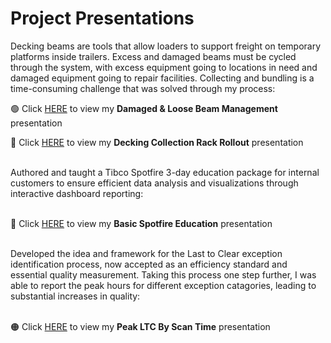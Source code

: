# Project Presentations

Decking beams are tools that allow loaders to support freight on temporary platforms inside trailers.  Excess and damaged beams must be cycled through the system, with excess equipment going to locations in need and damaged equipment going to repair facilities.  Collecting and bundling is a time-consuming challenge that was solved through my process:

🟢 Click [HERE](https://github.com/mydogmandy/Project_Presentations/blob/5c2e1d683cfba7f8baca9067e3d235778321282d/Damaged%20Beam%20&%20Loose%20Beam%20End%20Management.pdf) to view my **Damaged & Loose Beam Management** presentation

🔵 Click [HERE](https://github.com/mydogmandy/Project_Presentations/blob/master/Decking%20Collection%20Rack%20Rollout.pdf) to view my **Decking Collection Rack Rollout** presentation

<br>
Authored and taught a Tibco Spotfire 3-day education package for internal customers to ensure efficient data analysis and visualizations through interactive dashboard reporting:
<br><br>

🔴 Click [HERE](https://github.com/mydogmandy/Project_Presentations/blob/master/Basic%20Spotfire%20Education%20Handout.pdf) to view my **Basic Spotfire Education** presentation

<br>
Developed the idea and framework for the Last to Clear exception identification process, now accepted as an efficiency standard and essential quality measurement.  Taking this process one step further, I was able to report the peak hours for different exception catagories, leading to substantial increases in quality:
<br><br>

🟠 Click [HERE](https://github.com/mydogmandy/Project_Presentations/blob/master/SOEA%20Peak%20LTC%20by%20Scan%20Time%20BRT.pdf) to view my **Peak LTC By Scan Time** presentation



